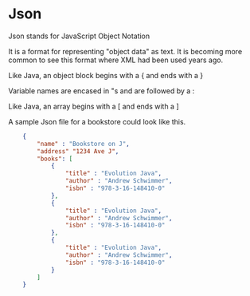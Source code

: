 # Json

Json stands for JavaScript Object Notation

It is a format for representing "object data" as text. It is becoming more common to see this format where XML had been
used years ago.

Like Java, an object block begins with a { and ends with a }

Variable names are encased in "s and are followed by a :

Like Java, an array begins with a [ and ends with a ]

A sample Json file for a bookstore could look like this.

``` json
    {
        "name" : "Bookstore on J",
        "address" "1234 Ave J",
        "books": [
            { 
                "title" : "Evolution Java",
                "author" : "Andrew Schwimmer",
                "isbn" : "978-3-16-148410-0" 
            },
            { 
                "title" : "Evolution Java",
                "author" : "Andrew Schwimmer",
                "isbn" : "978-3-16-148410-0" 
            },
            { 
                "title" : "Evolution Java",
                "author" : "Andrew Schwimmer",
                "isbn" : "978-3-16-148410-0" 
            }
        ]
    }
```

